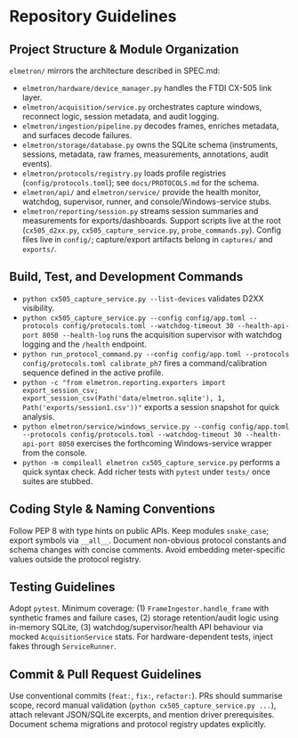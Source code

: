 # Repository Guidelines

## Project Structure & Module Organization
`elmetron/` mirrors the architecture described in SPEC.md:
- `elmetron/hardware/device_manager.py` handles the FTDI CX-505 link layer.
- `elmetron/acquisition/service.py` orchestrates capture windows, reconnect logic, session metadata, and audit logging.
- `elmetron/ingestion/pipeline.py` decodes frames, enriches metadata, and surfaces decode failures.
- `elmetron/storage/database.py` owns the SQLite schema (instruments, sessions, metadata, raw frames, measurements, annotations, audit events).
- `elmetron/protocols/registry.py` loads profile registries (`config/protocols.toml`); see `docs/PROTOCOLS.md` for the schema.
- `elmetron/api/` and `elmetron/service/` provide the health monitor, watchdog, supervisor, runner, and console/Windows-service stubs.
- `elmetron/reporting/session.py` streams session summaries and measurements for exports/dashboards.
Support scripts live at the root (`cx505_d2xx.py`, `cx505_capture_service.py`, `probe_commands.py`). Config files live in `config/`; capture/export artifacts belong in `captures/` and `exports/`.

## Build, Test, and Development Commands
- `python cx505_capture_service.py --list-devices` validates D2XX visibility.
- `python cx505_capture_service.py --config config/app.toml --protocols config/protocols.toml --watchdog-timeout 30 --health-api-port 8050 --health-log` runs the acquisition supervisor with watchdog logging and the `/health` endpoint.
- `python run_protocol_command.py --config config/app.toml --protocols config/protocols.toml calibrate_ph7` fires a command/calibration sequence defined in the active profile.
- `python -c "from elmetron.reporting.exporters import export_session_csv; export_session_csv(Path('data/elmetron.sqlite'), 1, Path('exports/session1.csv'))"` exports a session snapshot for quick analysis.
- `python elmetron/service/windows_service.py --config config/app.toml --protocols config/protocols.toml --watchdog-timeout 30 --health-api-port 8050` exercises the forthcoming Windows-service wrapper from the console.
- `python -m compileall elmetron cx505_capture_service.py` performs a quick syntax check.
Add richer tests with `pytest` under `tests/` once suites are stubbed.

## Coding Style & Naming Conventions
Follow PEP 8 with type hints on public APIs. Keep modules `snake_case`; export symbols via `__all__`. Document non-obvious protocol constants and schema changes with concise comments. Avoid embedding meter-specific values outside the protocol registry.

## Testing Guidelines
Adopt `pytest`. Minimum coverage: (1) `FrameIngestor.handle_frame` with synthetic frames and failure cases, (2) storage retention/audit logic using in-memory SQLite, (3) watchdog/supervisor/health API behaviour via mocked `AcquisitionService` stats. For hardware-dependent tests, inject fakes through `ServiceRunner`.

## Commit & Pull Request Guidelines
Use conventional commits (`feat:`, `fix:`, `refactor:`). PRs should summarise scope, record manual validation (`python cx505_capture_service.py ...`), attach relevant JSON/SQLite excerpts, and mention driver prerequisites. Document schema migrations and protocol registry updates explicitly.




